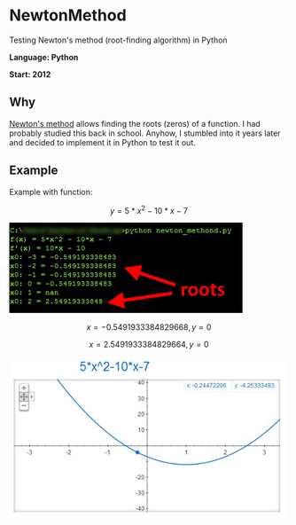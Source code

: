 # NewtonMethod
Testing Newton's method (root-finding algorithm) in Python

**Language: Python**

**Start: 2012**

## Why
[Newton's method](https://en.wikipedia.org/wiki/Newton%27s_method) allows finding the roots (zeros) of a function. I had probably studied this back in school. Anyhow, I stumbled into it years later and decided to implement it in Python to test it out.

## Example
Example with function:

$$ y = 5 * x^2 - 10 * x - 7 $$

![Results](/images/console2.png)

$$ x = -0.5491933384829668, y = 0 $$

$$ x = 2.5491933384829664, y = 0 $$

![Plot](/images/google_plot.png)
